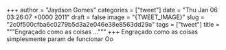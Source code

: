 
+++
author = "Jaydson Gomes"
categories = ["tweet"]
date = "Thu Jan 06 03:26:07 +0000 2011"
draft = false
image = "{TWEET_IMAGE}"
slug = "2c0f500cfba6c0279b5d3a2e046e38e8563dd29a"
tags = ["tweet"]
title = """Engraçado como as coisas ..."""
+++
Engraçado como as coisas simplesmente param de funcionar Oo
